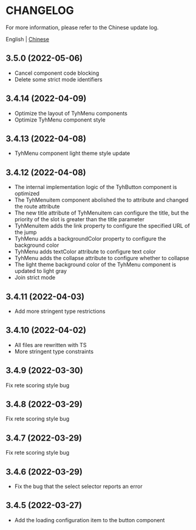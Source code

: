 # CHANGELOG

For more information, please refer to the Chinese update log.

English | [Chinese](https://github.com/Tyh2001/tyh-ui2/blob/master/CHANGELOG_zh.md)

## 3.5.0 (2022-05-06)

- Cancel component code blocking
- Delete some strict mode identifiers

## 3.4.14 (2022-04-09)

- Optimize the layout of TyhMenu components
- Optimize TyhMenu component style

## 3.4.13 (2022-04-08)

- TyhMenu component light theme style update

## 3.4.12 (2022-04-08)

- The internal implementation logic of the TyhButton component is optimized
- The TyhMenuitem component abolished the to attribute and changed the route attribute
- The new title attribute of TyhMenuitem can configure the title, but the priority of the slot is greater than the title parameter
- TyhMenuitem adds the link property to configure the specified URL of the jump
- TyhMenu adds a backgroundColor property to configure the background color
- TyhMenu adds textColor attribute to configure text color
- TyhMenu adds the collapse attribute to configure whether to collapse
- The light theme background color of the TyhMenu component is updated to light gray
- Join strict mode

## 3.4.11 (2022-04-03)

- Add more stringent type restrictions

## 3.4.10 (2022-04-02)

- All files are rewritten with TS
- More stringent type constraints

## 3.4.9 (2022-03-30)

Fix rete scoring style bug

## 3.4.8 (2022-03-29)

Fix rete scoring style bug

## 3.4.7 (2022-03-29)

Fix rete scoring style bug

## 3.4.6 (2022-03-29)

- Fix the bug that the select selector reports an error

## 3.4.5 (2022-03-27)

- Add the loading configuration item to the button component
